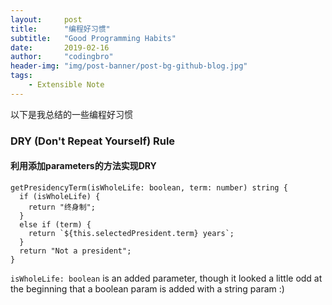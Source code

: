 ```yaml
---
layout:     post
title:      "编程好习惯"
subtitle:   "Good Programming Habits"
date:       2019-02-16
author:     "codingbro"
header-img: "img/post-banner/post-bg-github-blog.jpg"
tags:
    - Extensible Note
---
```

以下是我总结的一些编程好习惯

### DRY (Don't Repeat Yourself) Rule
#### 利用添加parameters的方法实现DRY
```
getPresidencyTerm(isWholeLife: boolean, term: number) string {
  if (isWholeLife) {
    return "终身制";
  }
  else if (term) {
    return `${this.selectedPresident.term} years`;
  }
  return "Not a president";
}
```
`isWholeLife: boolean` is an added parameter, though it looked a little odd at the beginning that a boolean param is added with a string param :)

